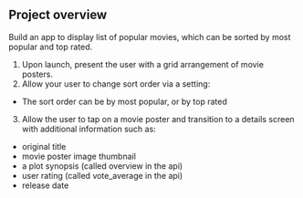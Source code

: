 ## Project overview
Build an app to display list of popular movies, which can be sorted by most popular and top rated.

1. Upon launch, present the user with a grid arrangement of movie posters.
2. Allow your user to change sort order via a setting:
  * The sort order can be by most popular, or by top rated
3. Allow the user to tap on a movie poster and transition to a details screen with additional information such as:
  * original title
  * movie poster image thumbnail
  * a plot synopsis (called overview in the api)
  * user rating (called vote_average in the api)
  * release date